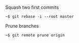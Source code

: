 Squash two first commits

```
~$ git rebase -i --root master
```

Prune branches

```
~$ git remote prune origin
```